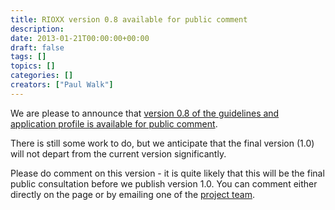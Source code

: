 ```yaml
---
title: RIOXX version 0.8 available for public comment
description: 
date: 2013-01-21T00:00:00+00:00
draft: false
tags: []
topics: []
categories: []
creators: ["Paul Walk"]
---
```


<p>We are please to announce that <a href="http://www.rioxx.net/v0-8/">version 0.8 of the guidelines and application profile is available for public comment</a>.</p>

<p>There is still some work to do, but we anticipate that the final version (1.0) will not depart from the current version significantly.</p>

<p>Please do comment on this version - it is quite likely that this will be the final public consultation before we publish version 1.0. You can comment either directly on the page or by emailing one of the <a href="http://www.rioxx.net/contact/">project team</a>.</p>
